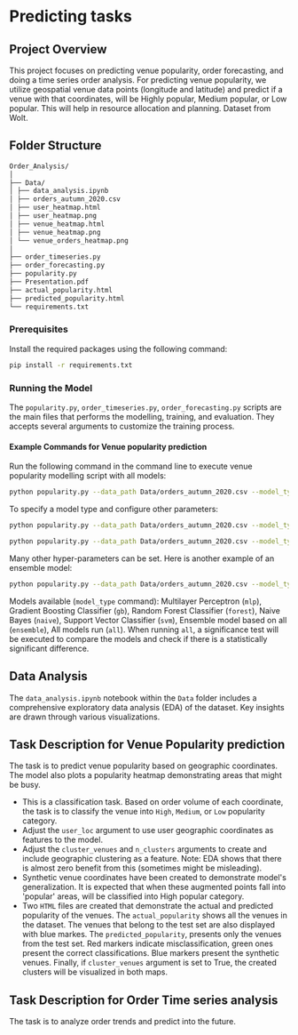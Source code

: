 # Predicting tasks

## Project Overview
This project focuses on predicting venue popularity, order forecasting, and doing a time series order analysis. For predicting venue popularity, we utilize geospatial venue data points (longitude and latitude) and predict if a venue with that coordinates, will be Highly popular, Medium popular, or Low popular. This will help in resource allocation and planning. Dataset from Wolt.

## Folder Structure
```bash
Order_Analysis/
│
├── Data/
│ ├── data_analysis.ipynb
│ ├── orders_autumn_2020.csv
│ ├── user_heatmap.html
│ ├── user_heatmap.png
│ ├── venue_heatmap.html
│ ├── venue_heatmap.png
│ └── venue_orders_heatmap.png
│
├── order_timeseries.py
├── order_forecasting.py
├── popularity.py
├── Presentation.pdf
├── actual_popularity.html
├── predicted_popularity.html
└── requirements.txt
```
### Prerequisites
Install the required packages using the following command:
```bash
pip install -r requirements.txt
```
### Running the Model
The `popularity.py`, `order_timeseries.py`, `order_forecasting.py` scripts are the main files that performs the modelling, training, and evaluation. They accepts several arguments to customize the training process.

#### Example Commands for Venue popularity prediction
Run the following command in the command line to execute venue popularity modelling script with all models:
```bash
python popularity.py --data_path Data/orders_autumn_2020.csv --model_type all --user_loc True --cluster_venues True --n_clusters 10
```
To specify a model type and configure other parameters:
```bash
python popularity.py --data_path Data/orders_autumn_2020.csv --model_type mlp --user_loc False --learning_rate 0.01 --units_layers 500,250,500,500
```
```bash
python popularity.py --data_path Data/orders_autumn_2020.csv --model_type mlp --user_loc False --cluster_venues True --n_clusters 7 
```
Many other hyper-parameters can be set. Here is another example of an ensemble model:
```bash
python popularity.py --data_path Data/orders_autumn_2020.csv --model_type ensemble --epochs 50 --degree 3 --n_estimators 50
```
Models available (`model_type` command): Multilayer Perceptron (`mlp`), Gradient Boosting Classifier (`gb`), Random Forest Classifier (`forest`), Naive Bayes (`naive`), Support Vector Classifier (`svm`), Ensemble model based on all (`ensemble`), All models run (`all`). When running `all`, a significance test will be executed to compare the models and check if there is a statistically significant difference.

## Data Analysis
The `data_analysis.ipynb` notebook within the `Data` folder includes a comprehensive exploratory data analysis (EDA) of the dataset. Key insights are drawn through various visualizations.

## Task Description for Venue Popularity prediction
The task is to predict venue popularity based on geographic coordinates. The model also plots a popularity heatmap demonstrating areas that might be busy.
- This is a classification task. Based on order volume of each coordinate, the task is to classify the venue into `High`, `Medium`, or `Low` popularity category.
- Adjust the `user_loc` argument to use user geographic coordinates as features to the model.
- Adjust the `cluster_venues` and `n_clusters` arguments to create and include geographic clustering as a feature. Note: EDA shows that there is almost zero benefit from this (sometimes might be misleading).
- Synthetic venue coordinates have been created to demonstrate model's generalization. It is expected that when these augmented points fall into 'popular' areas, will be classified into High popular category.  
- Two `HTML` files are created that demonstrate the actual and predicted popularity of the venues. The `actual_popularity` shows all the venues in the dataset. The venues that belong to the test set are also displayed with blue markes. The `predicted_popularity`, presents only the venues from the test set. Red markers indicate misclassification, green ones present the correct classifications. Blue markers present the synthetic venues. Finally, if `cluster_venues` argument is set to True, the created clusters will be visualized in both maps.

## Task Description for Order Time series analysis
The task is to analyze order trends and predict into the future.